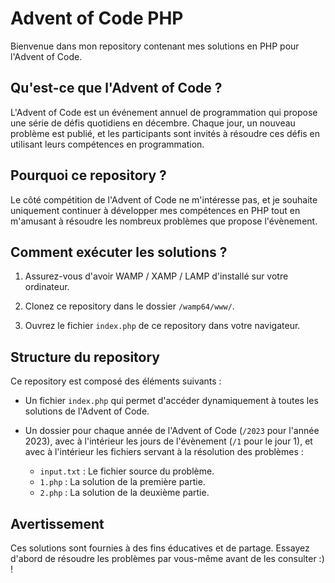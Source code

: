 # Advent of Code PHP

Bienvenue dans mon repository contenant mes solutions en PHP pour l'Advent of Code. 

## Qu'est-ce que l'Advent of Code ?

L'Advent of Code est un événement annuel de programmation qui propose une série de défis quotidiens en décembre. Chaque jour, un nouveau problème est publié, et les participants sont invités à résoudre ces défis en utilisant leurs compétences en programmation.

## Pourquoi ce repository ?

Le côté compétition de l'Advent of Code ne m'intéresse pas, et je souhaite uniquement continuer à développer mes compétences en PHP tout en m'amusant à résoudre les nombreux problèmes que propose l'évènement.

## Comment exécuter les solutions ?

1. Assurez-vous d'avoir WAMP / XAMP / LAMP d'installé sur votre ordinateur.

2. Clonez ce repository dans le dossier `/wamp64/www/`.

3. Ouvrez le fichier `index.php` de ce repository dans votre navigateur.

## Structure du repository

Ce repository est composé des éléments suivants :

- Un fichier `index.php` qui permet d'accéder dynamiquement à toutes les solutions de l'Advent of Code.

- Un dossier pour chaque année de l'Advent of Code (`/2023` pour l'année 2023), avec à l'intérieur les jours de l'évènement (`/1` pour le jour 1), et avec à l'intérieur les fichiers servant à la résolution des problèmes : 

   - `input.txt` : Le fichier source du problème.
   - `1.php` : La solution de la première partie.
   - `2.php` : La solution de la deuxième partie.

## Avertissement

Ces solutions sont fournies à des fins éducatives et de partage. Essayez d'abord de résoudre les problèmes par vous-même avant de les consulter :) !